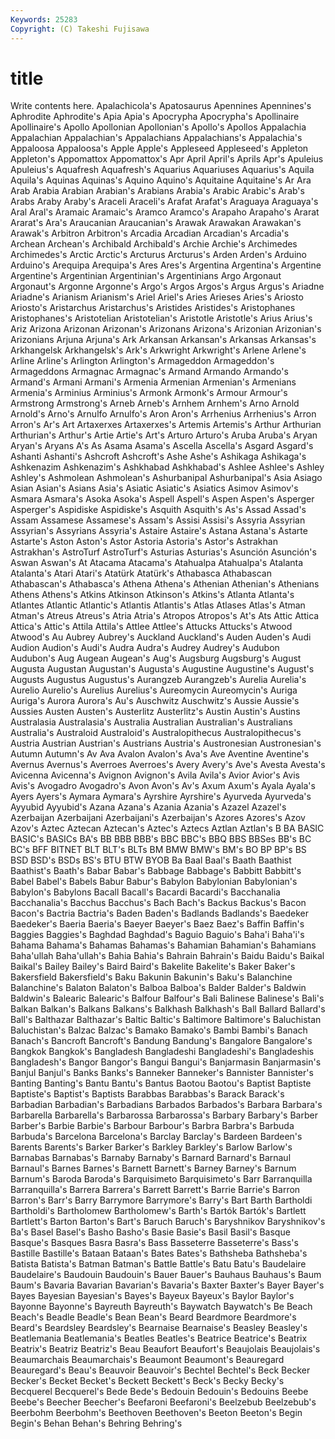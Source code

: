 ```yaml
---
Keywords: 25283 
Copyright: (C) Takeshi Fujisawa
---
```


# title

Write contents here.
Apalachicola's
Apatosaurus Apennines Apennines's Aphrodite Aphrodite's Apia Apia's Apocrypha Apocrypha's Apollinaire
Apollinaire's Apollo Apollonian Apollonian's Apollo's Apollos Appalachia Appalachian Appalachian's Appalachians
Appalachians's Appalachia's Appaloosa Appaloosa's Apple Apple's Appleseed Appleseed's Appleton Appleton's
Appomattox Appomattox's Apr April April's Aprils Apr's Apuleius Apuleius's Aquafresh
Aquafresh's Aquarius Aquariuses Aquarius's Aquila Aquila's Aquinas Aquinas's Aquino Aquino's
Aquitaine Aquitaine's Ar Ara Arab Arabia Arabian Arabian's Arabians Arabia's
Arabic Arabic's Arab's Arabs Araby Araby's Araceli Araceli's Arafat Arafat's
Araguaya Araguaya's Aral Aral's Aramaic Aramaic's Aramco Aramco's Arapaho Arapaho's
Ararat Ararat's Ara's Araucanian Araucanian's Arawak Arawakan Arawakan's Arawak's Arbitron
Arbitron's Arcadia Arcadian Arcadian's Arcadia's Archean Archean's Archibald Archibald's Archie
Archie's Archimedes Archimedes's Arctic Arctic's Arcturus Arcturus's Arden Arden's Arduino
Arduino's Arequipa Arequipa's Ares Ares's Argentina Argentina's Argentine Argentine's Argentinian
Argentinian's Argentinians Argo Argonaut Argonaut's Argonne Argonne's Argo's Argos Argos's
Argus Argus's Ariadne Ariadne's Arianism Arianism's Ariel Ariel's Aries Arieses
Aries's Ariosto Ariosto's Aristarchus Aristarchus's Aristides Aristides's Aristophanes Aristophanes's Aristotelian
Aristotelian's Aristotle Aristotle's Arius Arius's Ariz Arizona Arizonan Arizonan's Arizonans
Arizona's Arizonian Arizonian's Arizonians Arjuna Arjuna's Ark Arkansan Arkansan's Arkansas
Arkansas's Arkhangelsk Arkhangelsk's Ark's Arkwright Arkwright's Arlene Arlene's Arline Arline's
Arlington Arlington's Armageddon Armageddon's Armageddons Armagnac Armagnac's Armand Armando Armando's
Armand's Armani Armani's Armenia Armenian Armenian's Armenians Armenia's Arminius Arminius's
Armonk Armonk's Armour Armour's Armstrong Armstrong's Arneb Arneb's Arnhem Arnhem's
Arno Arnold Arnold's Arno's Arnulfo Arnulfo's Aron Aron's Arrhenius Arrhenius's
Arron Arron's Ar's Art Artaxerxes Artaxerxes's Artemis Artemis's Arthur Arthurian
Arthurian's Arthur's Artie Artie's Art's Arturo Arturo's Aruba Aruba's Aryan
Aryan's Aryans A's As Asama Asama's Ascella Ascella's Asgard Asgard's
Ashanti Ashanti's Ashcroft Ashcroft's Ashe Ashe's Ashikaga Ashikaga's Ashkenazim Ashkenazim's
Ashkhabad Ashkhabad's Ashlee Ashlee's Ashley Ashley's Ashmolean Ashmolean's Ashurbanipal Ashurbanipal's
Asia Asiago Asian Asian's Asians Asia's Asiatic Asiatic's Asiatics Asimov
Asimov's Asmara Asmara's Asoka Asoka's Aspell Aspell's Aspen Aspen's Asperger
Asperger's Aspidiske Aspidiske's Asquith Asquith's As's Assad Assad's Assam Assamese
Assamese's Assam's Assisi Assisi's Assyria Assyrian Assyrian's Assyrians Assyria's Astaire
Astaire's Astana Astana's Astarte Astarte's Aston Aston's Astor Astoria Astoria's
Astor's Astrakhan Astrakhan's AstroTurf AstroTurf's Asturias Asturias's Asunción Asunción's Aswan
Aswan's At Atacama Atacama's Atahualpa Atahualpa's Atalanta Atalanta's Atari Atari's
Atatürk Atatürk's Athabasca Athabascan Athabascan's Athabasca's Athena Athena's Athenian Athenian's
Athenians Athens Athens's Atkins Atkinson Atkinson's Atkins's Atlanta Atlanta's Atlantes
Atlantic Atlantic's Atlantis Atlantis's Atlas Atlases Atlas's Atman Atman's Atreus
Atreus's Atria Atria's Atropos Atropos's At's Ats Attic Attica Attica's
Attic's Attila Attila's Attlee Attlee's Attucks Attucks's Atwood Atwood's Au
Aubrey Aubrey's Auckland Auckland's Auden Auden's Audi Audion Audion's Audi's
Audra Audra's Audrey Audrey's Audubon Audubon's Aug Augean Augean's Aug's
Augsburg Augsburg's August Augusta Augustan Augustan's Augusta's Augustine Augustine's August's
Augusts Augustus Augustus's Aurangzeb Aurangzeb's Aurelia Aurelia's Aurelio Aurelio's Aurelius
Aurelius's Aureomycin Aureomycin's Auriga Auriga's Aurora Aurora's Au's Auschwitz Auschwitz's
Aussie Aussie's Aussies Austen Austen's Austerlitz Austerlitz's Austin Austin's Austins
Australasia Australasia's Australia Australian Australian's Australians Australia's Australoid Australoid's Australopithecus
Australopithecus's Austria Austrian Austrian's Austrians Austria's Austronesian Austronesian's Autumn Autumn's
Av Ava Avalon Avalon's Ava's Ave Aventine Aventine's Avernus Avernus's
Averroes Averroes's Avery Avery's Ave's Avesta Avesta's Avicenna Avicenna's Avignon
Avignon's Avila Avila's Avior Avior's Avis Avis's Avogadro Avogadro's Avon
Avon's Av's Axum Axum's Ayala Ayala's Ayers Ayers's Aymara Aymara's
Ayrshire Ayrshire's Ayurveda Ayurveda's Ayyubid Ayyubid's Azana Azana's Azania Azania's
Azazel Azazel's Azerbaijan Azerbaijani Azerbaijani's Azerbaijan's Azores Azores's Azov Azov's
Aztec Aztecan Aztecan's Aztec's Aztecs Aztlan Aztlan's B BA BASIC
BASIC's BASICs BA's BB BBB BBB's BBC BBC's BBQ BBS
BBSes BB's BC BC's BFF BITNET BLT BLT's BLTs BM
BMW BMW's BM's BO BP BP's BS BSD BSD's BSDs
BS's BTU BTW BYOB Ba Baal Baal's Baath Baathist Baathist's
Baath's Babar Babar's Babbage Babbage's Babbitt Babbitt's Babel Babel's Babels
Babur Babur's Babylon Babylonian Babylonian's Babylon's Babylons Bacall Bacall's Bacardi
Bacardi's Bacchanalia Bacchanalia's Bacchus Bacchus's Bach Bach's Backus Backus's Bacon
Bacon's Bactria Bactria's Baden Baden's Badlands Badlands's Baedeker Baedeker's Baeria
Baeria's Baeyer Baeyer's Baez Baez's Baffin Baffin's Baggies Baggies's Baghdad
Baghdad's Baguio Baguio's Baha'i Baha'i's Bahama Bahama's Bahamas Bahamas's Bahamian
Bahamian's Bahamians Baha'ullah Baha'ullah's Bahia Bahia's Bahrain Bahrain's Baidu Baidu's
Baikal Baikal's Bailey Bailey's Baird Baird's Bakelite Bakelite's Baker Baker's
Bakersfield Bakersfield's Baku Bakunin Bakunin's Baku's Balanchine Balanchine's Balaton Balaton's
Balboa Balboa's Balder Balder's Baldwin Baldwin's Balearic Balearic's Balfour Balfour's
Bali Balinese Balinese's Bali's Balkan Balkan's Balkans Balkans's Balkhash Balkhash's
Ball Ballard Ballard's Ball's Balthazar Balthazar's Baltic Baltic's Baltimore Baltimore's
Baluchistan Baluchistan's Balzac Balzac's Bamako Bamako's Bambi Bambi's Banach Banach's
Bancroft Bancroft's Bandung Bandung's Bangalore Bangalore's Bangkok Bangkok's Bangladesh Bangladeshi
Bangladeshi's Bangladeshis Bangladesh's Bangor Bangor's Bangui Bangui's Banjarmasin Banjarmasin's Banjul
Banjul's Banks Banks's Banneker Banneker's Bannister Bannister's Banting Banting's Bantu
Bantu's Bantus Baotou Baotou's Baptist Baptiste Baptiste's Baptist's Baptists Barabbas
Barabbas's Barack Barack's Barbadian Barbadian's Barbadians Barbados Barbados's Barbara Barbara's
Barbarella Barbarella's Barbarossa Barbarossa's Barbary Barbary's Barber Barber's Barbie Barbie's
Barbour Barbour's Barbra Barbra's Barbuda Barbuda's Barcelona Barcelona's Barclay Barclay's
Bardeen Bardeen's Barents Barents's Barker Barker's Barkley Barkley's Barlow Barlow's
Barnabas Barnabas's Barnaby Barnaby's Barnard Barnard's Barnaul Barnaul's Barnes Barnes's
Barnett Barnett's Barney Barney's Barnum Barnum's Baroda Baroda's Barquisimeto Barquisimeto's
Barr Barranquilla Barranquilla's Barrera Barrera's Barrett Barrett's Barrie Barrie's Barron
Barron's Barr's Barry Barrymore Barrymore's Barry's Bart Barth Bartholdi Bartholdi's
Bartholomew Bartholomew's Barth's Bartók Bartók's Bartlett Bartlett's Barton Barton's Bart's
Baruch Baruch's Baryshnikov Baryshnikov's Ba's Basel Basel's Basho Basho's Basie
Basie's Basil Basil's Basque Basque's Basques Basra Basra's Bass Basseterre
Basseterre's Bass's Bastille Bastille's Bataan Bataan's Bates Bates's Bathsheba Bathsheba's
Batista Batista's Batman Batman's Battle Battle's Batu Batu's Baudelaire Baudelaire's
Baudouin Baudouin's Bauer Bauer's Bauhaus Bauhaus's Baum Baum's Bavaria Bavarian
Bavarian's Bavaria's Baxter Baxter's Bayer Bayer's Bayes Bayesian Bayesian's Bayes's
Bayeux Bayeux's Baylor Baylor's Bayonne Bayonne's Bayreuth Bayreuth's Baywatch Baywatch's
Be Beach Beach's Beadle Beadle's Bean Bean's Beard Beardmore Beardmore's
Beard's Beardsley Beardsley's Bearnaise Bearnaise's Beasley Beasley's Beatlemania Beatlemania's Beatles
Beatles's Beatrice Beatrice's Beatrix Beatrix's Beatriz Beatriz's Beau Beaufort Beaufort's
Beaujolais Beaujolais's Beaumarchais Beaumarchais's Beaumont Beaumont's Beauregard Beauregard's Beau's Beauvoir
Beauvoir's Bechtel Bechtel's Beck Becker Becker's Becket Becket's Beckett Beckett's
Beck's Becky Becky's Becquerel Becquerel's Bede Bede's Bedouin Bedouin's Bedouins
Beebe Beebe's Beecher Beecher's Beefaroni Beefaroni's Beelzebub Beelzebub's Beerbohm Beerbohm's
Beethoven Beethoven's Beeton Beeton's Begin Begin's Behan Behan's Behring Behring's
